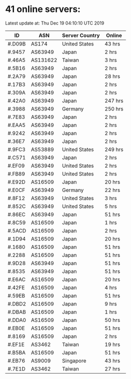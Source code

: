 # 41 online servers:

Latest update at: Thu Dec 19 04:10:10 UTC 2019

| ID | ASN | Server Country | Online |
| -- | --- | -------------- | ------ |
| #.D09B | AS174 | United States | 43 hrs |
| #.9457 | AS63949 | Japan | 2 hrs |
| #.46A5 | AS131622 | Taiwan | 3 hrs |
| #.5B16 | AS63949 | Japan | 2 hrs |
| #.2A79 | AS63949 | Japan | 28 hrs |
| #.17B3 | AS63949 | Japan | 2 hrs |
| #.309A | AS63949 | Japan | 2 hrs |
| #.42A0 | AS63949 | Japan | 247 hrs |
| #.3988 | AS63949 | Germany | 250 hrs |
| #.7E83 | AS63949 | Japan | 2 hrs |
| #.EAA5 | AS63949 | Japan | 2 hrs |
| #.9242 | AS63949 | Japan | 2 hrs |
| #.36E7 | AS63949 | Japan | 2 hrs |
| #.9FC3 | AS53889 | United States | 249 hrs |
| #.C571 | AS63949 | Japan | 2 hrs |
| #.EF09 | AS63949 | United States | 2 hrs |
| #.FB89 | AS63949 | United States | 2 hrs |
| #.E92D | AS16509 | Japan | 20 hrs |
| #.E0CF | AS63949 | Germany | 22 hrs |
| #.8F12 | AS63949 | United States | 3 hrs |
| #.852C | AS63949 | United States | 5 hrs |
| #.86EC | AS63949 | Japan | 51 hrs |
| #.8C59 | AS16509 | Japan | 1 hrs |
| #.5ACD | AS16509 | Japan | 2 hrs |
| #.1D94 | AS16509 | Japan | 20 hrs |
| #.1680 | AS16509 | Japan | 51 hrs |
| #.2288 | AS16509 | Japan | 51 hrs |
| #.9D28 | AS63949 | Japan | 51 hrs |
| #.8535 | AS63949 | Japan | 51 hrs |
| #.E6AC | AS16509 | Japan | 20 hrs |
| #.42FE | AS16509 | Japan | 4 hrs |
| #.59EB | AS16509 | Japan | 51 hrs |
| #.DBD2 | AS16509 | Japan | 9 hrs |
| #.DBAB | AS16509 | Japan | 1 hrs |
| #.DDA0 | AS16509 | Japan | 50 hrs |
| #.EB0E | AS16509 | Japan | 51 hrs |
| #.8169 | AS16509 | Japan | 2 hrs |
| #.EF1E | AS3462 | Taiwan | 19 hrs |
| #.B5BA | AS16509 | Japan | 51 hrs |
| #.EB76 | AS9009 | Singapore | 43 hrs |
| #.7E1D | AS3462 | Taiwan | 27 hrs |

